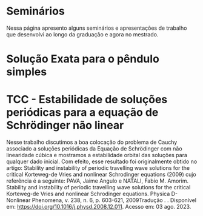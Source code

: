 # Seminários

Nessa página apresento alguns seminários e apresentações de trabalho que desenvolvi ao longo da graduação e agora no mestrado.



# Solução Exata para o pêndulo simples 



# TCC - Estabilidade de soluções periódicas para a equação de Schrödinger não linear

Nesse trabalho discutimos a boa colocação do problema de Cauchy associado a soluções periódicas da Equação de Schrödinger com não linearidade cúbica e mostramos a estabilidade orbital das soluções para qualquer dado inicial. Com efeito, esse resultado foi originalmente obtido no artigo: Stability and instability of periodic travelling wave solutions for the critical Korteweg-de Vries and nonlinear Schrodinger equations (2009) cujo referência é a seguinte: PAVA, Jaime Angulo e NATALI, Fabio M. Amorim. Stability and instability of periodic travelling wave solutions for the critical Korteweg-de Vries and nonlinear Schrodinger equations. Physica D-Nonlinear Phenomena, v. 238, n. 6, p. 603-621, 2009Tradução . . Disponível em: https://doi.org/10.1016/j.physd.2008.12.011. Acesso em: 03 ago. 2023.

